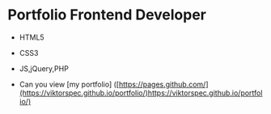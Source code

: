 # Portfolio Frontend Developer
- HTML5
* CSS3
+ JS,jQuery,PHP

  
+ Can you view [my portfolio] ([https://pages.github.com/](https://viktorspec.github.io/portfolio/)https://viktorspec.github.io/portfolio/)
